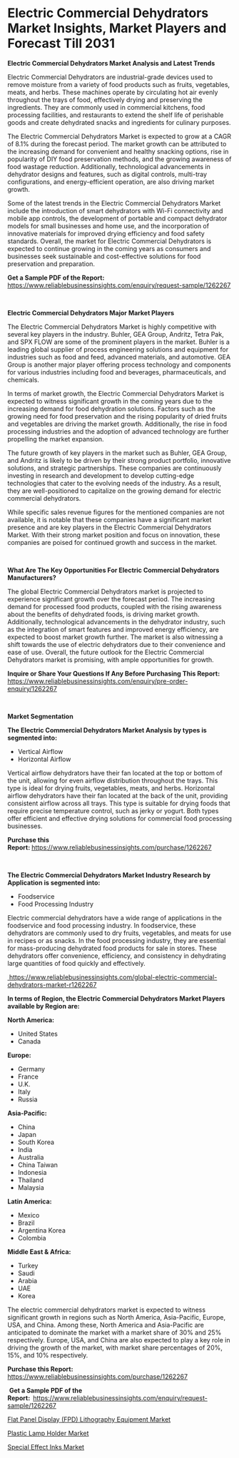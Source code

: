 <p><h1>Electric Commercial Dehydrators Market Insights, Market Players and Forecast Till 2031</h1></p><p><strong>Electric Commercial Dehydrators Market Analysis and Latest Trends</strong></p>
<p><p>Electric Commercial Dehydrators are industrial-grade devices used to remove moisture from a variety of food products such as fruits, vegetables, meats, and herbs. These machines operate by circulating hot air evenly throughout the trays of food, effectively drying and preserving the ingredients. They are commonly used in commercial kitchens, food processing facilities, and restaurants to extend the shelf life of perishable goods and create dehydrated snacks and ingredients for culinary purposes.</p><p>The Electric Commercial Dehydrators Market is expected to grow at a CAGR of 8.1% during the forecast period. The market growth can be attributed to the increasing demand for convenient and healthy snacking options, rise in popularity of DIY food preservation methods, and the growing awareness of food wastage reduction. Additionally, technological advancements in dehydrator designs and features, such as digital controls, multi-tray configurations, and energy-efficient operation, are also driving market growth.</p><p>Some of the latest trends in the Electric Commercial Dehydrators Market include the introduction of smart dehydrators with Wi-Fi connectivity and mobile app controls, the development of portable and compact dehydrator models for small businesses and home use, and the incorporation of innovative materials for improved drying efficiency and food safety standards. Overall, the market for Electric Commercial Dehydrators is expected to continue growing in the coming years as consumers and businesses seek sustainable and cost-effective solutions for food preservation and preparation.</p></p>
<p><strong>Get a Sample PDF of the Report:&nbsp;</strong> <a href="https://www.reliablebusinessinsights.com/enquiry/request-sample/1262267">https://www.reliablebusinessinsights.com/enquiry/request-sample/1262267</a></p>
<p>&nbsp;</p>
<p><strong>Electric Commercial Dehydrators Major Market Players</strong></p>
<p><p>The Electric Commercial Dehydrators Market is highly competitive with several key players in the industry. Buhler, GEA Group, Andritz, Tetra Pak, and SPX FLOW are some of the prominent players in the market. Buhler is a leading global supplier of process engineering solutions and equipment for industries such as food and feed, advanced materials, and automotive. GEA Group is another major player offering process technology and components for various industries including food and beverages, pharmaceuticals, and chemicals.</p><p>In terms of market growth, the Electric Commercial Dehydrators Market is expected to witness significant growth in the coming years due to the increasing demand for food dehydration solutions. Factors such as the growing need for food preservation and the rising popularity of dried fruits and vegetables are driving the market growth. Additionally, the rise in food processing industries and the adoption of advanced technology are further propelling the market expansion.</p><p>The future growth of key players in the market such as Buhler, GEA Group, and Andritz is likely to be driven by their strong product portfolio, innovative solutions, and strategic partnerships. These companies are continuously investing in research and development to develop cutting-edge technologies that cater to the evolving needs of the industry. As a result, they are well-positioned to capitalize on the growing demand for electric commercial dehydrators.</p><p>While specific sales revenue figures for the mentioned companies are not available, it is notable that these companies have a significant market presence and are key players in the Electric Commercial Dehydrators Market. With their strong market position and focus on innovation, these companies are poised for continued growth and success in the market.</p></p>
<p>&nbsp;</p>
<p><strong>What Are The Key Opportunities For Electric Commercial Dehydrators Manufacturers?</strong></p>
<p><p>The global Electric Commercial Dehydrators market is projected to experience significant growth over the forecast period. The increasing demand for processed food products, coupled with the rising awareness about the benefits of dehydrated foods, is driving market growth. Additionally, technological advancements in the dehydrator industry, such as the integration of smart features and improved energy efficiency, are expected to boost market growth further. The market is also witnessing a shift towards the use of electric dehydrators due to their convenience and ease of use. Overall, the future outlook for the Electric Commercial Dehydrators market is promising, with ample opportunities for growth.</p></p>
<p><strong>Inquire or Share Your Questions If Any Before Purchasing This Report:</strong> <a href="https://www.reliablebusinessinsights.com/enquiry/pre-order-enquiry/1262267">https://www.reliablebusinessinsights.com/enquiry/pre-order-enquiry/1262267</a></p>
<p>&nbsp;</p>
<p><strong>Market Segmentation</strong></p>
<p><strong>The Electric Commercial Dehydrators Market Analysis by types is segmented into:</strong></p>
<p><ul><li>Vertical Airflow</li><li>Horizontal Airflow</li></ul></p>
<p><p>Vertical airflow dehydrators have their fan located at the top or bottom of the unit, allowing for even airflow distribution throughout the trays. This type is ideal for drying fruits, vegetables, meats, and herbs. Horizontal airflow dehydrators have their fan located at the back of the unit, providing consistent airflow across all trays. This type is suitable for drying foods that require precise temperature control, such as jerky or yogurt. Both types offer efficient and effective drying solutions for commercial food processing businesses.</p></p>
<p><strong>Purchase this Report:&nbsp;</strong><a href="https://www.reliablebusinessinsights.com/purchase/1262267">https://www.reliablebusinessinsights.com/purchase/1262267</a></p>
<p>&nbsp;</p>
<p><strong>The Electric Commercial Dehydrators Market Industry Research by Application is segmented into:</strong></p>
<p><ul><li>Foodservice</li><li>Food Processing Industry</li></ul></p>
<p><p>Electric commercial dehydrators have a wide range of applications in the foodservice and food processing industry. In foodservice, these dehydrators are commonly used to dry fruits, vegetables, and meats for use in recipes or as snacks. In the food processing industry, they are essential for mass-producing dehydrated food products for sale in stores. These dehydrators offer convenience, efficiency, and consistency in dehydrating large quantities of food quickly and effectively.</p></p>
<p><a href="https://www.reliablebusinessinsights.com/global-electric-commercial-dehydrators-market-r1262267">&nbsp;https://www.reliablebusinessinsights.com/global-electric-commercial-dehydrators-market-r1262267</a></p>
<p><strong>In terms of Region, the Electric Commercial Dehydrators Market Players available by Region are:</strong></p>
<p>
    <p> <strong> North America: </strong>
        <ul>
            <li>United States</li>
            <li>Canada</li>
        </ul>
        </p> 
    <p> <strong> Europe: </strong>
        <ul>
            <li>Germany</li>
            <li>France</li>
            <li>U.K.</li>
            <li>Italy</li>
            <li>Russia</li>
        </ul>
        </p> 
    <p> <strong> Asia-Pacific: </strong>
        <ul>
            <li>China</li>
            <li>Japan</li>
            <li>South Korea</li>
            <li>India</li>
            <li>Australia</li>
            <li>China Taiwan</li>
            <li>Indonesia</li>
            <li>Thailand</li>
            <li>Malaysia</li>
        </ul>
        </p> 
    <p> <strong> Latin America: </strong>
        <ul>
            <li>Mexico</li>
            <li>Brazil</li>
            <li>Argentina Korea</li>
            <li>Colombia</li>
        </ul>
        </p> 
    <p> <strong> Middle East & Africa: </strong>
        <ul>
            <li>Turkey</li>
            <li>Saudi</li>
            <li>Arabia</li>
            <li>UAE</li>
            <li>Korea</li>
        </ul>
    </p>
    </p>
<p><p>The electric commercial dehydrators market is expected to witness significant growth in regions such as North America, Asia-Pacific, Europe, USA, and China. Among these, North America and Asia-Pacific are anticipated to dominate the market with a market share of 30% and 25% respectively. Europe, USA, and China are also expected to play a key role in driving the growth of the market, with market share percentages of 20%, 15%, and 10% respectively.</p></p>
<p><strong>Purchase this Report: </strong><a href="https://www.reliablebusinessinsights.com/purchase/1262267">https://www.reliablebusinessinsights.com/purchase/1262267</a></p>
<p>&nbsp;<strong>Get a Sample PDF of the Report:&nbsp;&nbsp;</strong><a href="https://www.reliablebusinessinsights.com/enquiry/request-sample/1262267">https://www.reliablebusinessinsights.com/enquiry/request-sample/1262267</a></p>
<p><strong></strong></p>
<p><p><a href="https://github.com/Angelnienowdseej3e45z3p8c/Market-Research-Report-List-3/blob/main/flat-panel-display-fpd-lithography-equipment-market.md">Flat Panel Display (FPD) Lithography Equipment Market</a></p><p><a href="https://medium.com/@tavaresauer/global-plastic-lamp-holder-market-opportunities-and-forecast-for-period-from-2024-to-2031-e82702621db2">Plastic Lamp Holder Market</a></p><p><a href="https://medium.com/@nathan.skinner8798456/special-effect-inks-market-forecast-global-market-trends-and-analysis-from-2024-to-2031-covered-in-988fa59d6130">Special Effect Inks Market</a></p></p>